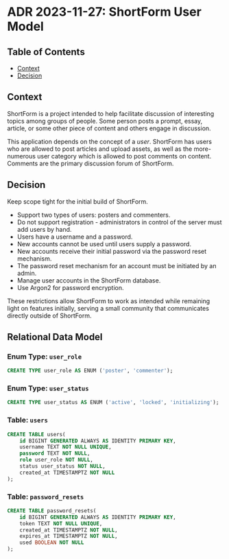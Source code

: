 # ADR 2023-11-27: ShortForm User Model

## Table of Contents

- [Context](#context)
- [Decision](#decision)

## Context

ShortForm is a project intended to help facilitate discussion of interesting 
topics among groups of people. Some person posts a prompt, essay, article, or
some other piece of content and others engage in discussion.

This application depends on the concept of a _user_. ShortForm has users who are
allowed to post articles and upload assets, as well as the more-numerous user
category which is allowed to post comments on content. Comments are the primary
discussion forum of ShortForm.

## Decision

Keep scope tight for the initial build of ShortForm.

- Support two types of users: posters and commenters.
- Do not support registration - administrators in control of the server must add
  users by hand.
- Users have a username and a password.
- New accounts cannot be used until users supply a password.
- New accounts receive their initial password via the password reset mechanism.
- The password reset mechanism for an account must be initiated by an admin.
- Manage user accounts in the ShortForm database.
- Use Argon2 for password encryption.

These restrictions allow ShortForm to work as intended while remaining light on
features initially, serving a small community that communicates directly outside
of ShortForm.

## Relational Data Model

### Enum Type: `user_role`

```sql
CREATE TYPE user_role AS ENUM ('poster', 'commenter');
```

### Enum Type: `user_status`

```sql
CREATE TYPE user_status AS ENUM ('active', 'locked', 'initializing');
```

### Table: `users`

```sql
CREATE TABLE users(
    id BIGINT GENERATED ALWAYS AS IDENTITY PRIMARY KEY,
    username TEXT NOT NULL UNIQUE,
    password TEXT NOT NULL,
    role user_role NOT NULL,
    status user_status NOT NULL,
    created_at TIMESTAMPTZ NOT NULL
);
```

### Table: `password_resets`

```sql
CREATE TABLE password_resets(
    id BIGINT GENERATED ALWAYS AS IDENTITY PRIMARY KEY,
    token TEXT NOT NULL UNIQUE,
    created_at TIMESTAMPTZ NOT NULL,
    expires_at TIMESTAMPTZ NOT NULL,
    used BOOLEAN NOT NULL
);
```
